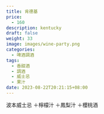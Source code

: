 ```yaml
---
title: 肯德基
price:
  - 160
description: kentucky
draft: false
weight: 33
image: images/wine-party.png
categories:
  - 啤酒調酒
tags:
  - 香甜酒
  - 調酒
  - 威士忌
  - 果汁
date: 2023-08-22T20:21:15+08:00
---
```

波本威士忌 ＋檸檬汁  ＋鳳梨汁 ＋櫻桃酒 